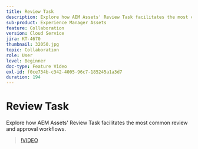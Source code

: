 ```yaml
---
title: Review Task
description: Explore how AEM Assets' Review Task facilitates the most common review and approval workflows.
sub-product: Experience Manager Assets
feature: Collaboration
version: Cloud Service
jira: KT-4670
thumbnail: 32050.jpg
topic: Collaboration
role: User
level: Beginner
doc-type: Feature Video
exl-id: f0ce734b-c342-4005-96c7-185245a1a3d7
duration: 194
---
```

# Review Task

Explore how AEM Assets' Review Task facilitates the most common review and approval workflows.

>[!VIDEO](https://video.tv.adobe.com/v/32050?quality=12&learn=on)
